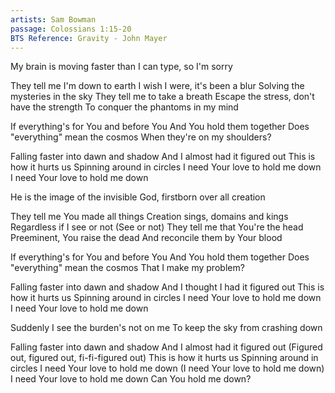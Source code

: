 ```yaml
---
artists: Sam Bowman
passage: Colossians 1:15-20
BTS Reference: Gravity - John Mayer
---
```

My brain is moving faster than I can type, so I'm sorry

They tell me I'm down to earth
I wish I were, it's been a blur
Solving the mysteries in the sky
They tell me to take a breath
Escape the stress, don't have the strength
To conquer the phantoms in my mind

If everything's for You and before You
And You hold them together
Does "everything" mean the cosmos
When they're on my shoulders?

Falling faster into dawn and shadow
And I almost had it figured out
This is how it hurts us
Spinning around in circles
I need Your love to hold me down
I need Your love to hold me down

He is the image of the invisible God, firstborn over all creation

They tell me You made all things
Creation sings, domains and kings
Regardless if I see or not (See or not)
They tell me that You're the head
Preeminent, You raise the dead
And reconcile them by Your blood

If everything's for You and before You
And You hold them together
Does "everything" mean the cosmos
That I make my problem?

Falling faster into dawn and shadow
And I thought I had it figured out
This is how it hurts us
Spinning around in circles
I need Your love to hold me down
I need Your love to hold me down

Suddenly I see the burden's not on me
To keep the sky from crashing down

Falling faster into dawn and shadow
And I almost had it figured out
(Figured out, figured out, fi-fi-figured out)
This is how it hurts us
Spinning around in circles
I need Your love to hold me down
(I need Your love to hold me down)
I need Your love to hold me down
Can You hold me down?